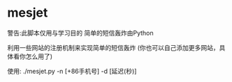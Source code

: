 # mesjet
警告:此脚本仅用与学习目的
简单的短信轰炸由Python

利用一些网站的注册机制来实现简单的短信轰炸
(你也可以自己添加更多网站，具体看你怎么用了)

使用:
./mesjet.py -n [+86手机号] -d [延迟(秒)]
